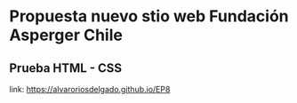 # Propuesta nuevo stio web Fundación Asperger Chile
## Prueba HTML - CSS

link: https://alvaroriosdelgado.github.io/EP8